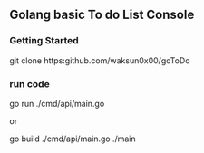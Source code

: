 ## Golang basic To do List Console

### Getting Started
git clone https:github.com/waksun0x00/goToDo

### run code
go run ./cmd/api/main.go

or 

go build ./cmd/api/main.go
./main